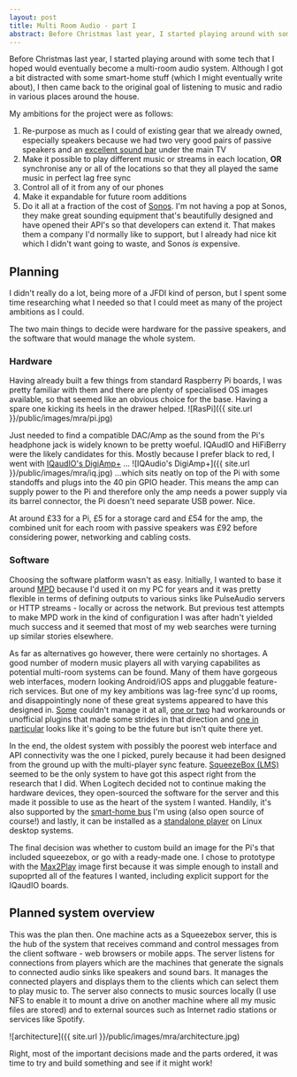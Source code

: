 ```yaml
---
layout: post
title: Multi Room Audio - part I
abstract: Before Christmas last year, I started playing around with some tech that I hoped would eventually become a multi-room audio system. Although I got a bit distracted with some smart-home stuff (which I might eventually write about), I then came back to the original goal of listening to music and radio in various places around the house.
---
```


Before Christmas last year, I started playing around with some tech that I hoped would eventually become a multi-room audio system. Although I got a bit distracted with some smart-home stuff (which I might eventually write about), I then came back to the original goal of listening to music and radio in various places around the house.

My ambitions for the project were as follows:

1. Re-purpose as much as I could of existing gear that we already owned, especially speakers because we had two very good pairs of passive speakers and an [excellent sound bar](https://www.techradar.com/uk/reviews/samsung-hw-ms650-soundbar) under the main TV
1. Make it possible to play different music or streams in each location, __OR__ synchronise any or all of the locations so that they all played the same music in perfect lag free sync
1. Control all of it from any of our phones
1. Make it expandable for future room additions
1. Do it all at a fraction of the cost of [Sonos](https://www.sonos.com). I'm not having a pop at Sonos, they make great sounding equipment that's beautifully designed and have opened their API's so that developers can extend it. That makes them a company I'd normally like to support, but I already had nice kit which I didn't want going to waste, and Sonos *is* expensive.

## Planning

I didn't really do a lot, being more of a JFDI kind of person, but I spent some time researching what I needed so that I could meet as many of the project ambitions as I could.

The two main things to decide were hardware for the passive speakers, and the software that would manage the whole system.

### Hardware

Having already built a few things from standard Raspberry Pi boards, I was pretty familiar with them and there are plenty of specialised OS images available, so that seemed like an obvious choice for the base. Having a spare one kicking its heels in the drawer helped. ![RasPi]({{ site.url }}/public/images/mra/pi.jpg) 

Just needed to find a compatible DAC/Amp as the sound from the Pi's headphone jack is widely known to be pretty woeful. IQAudIO and HiFiBerry were the likely candidates for this. Mostly because I prefer black to red, I went with [IQaudIO's DigiAmp+](http://iqaudio.co.uk/hats/9-pi-digiamp.html) ... ![IQAudio's DigiAmp+]({{ site.url }}/public/images/mra/iq.jpg) ...which sits neatly on top of the Pi with some standoffs and plugs into the 40 pin GPIO header. This means the amp can supply power to the Pi and therefore only the amp needs a power supply via its barrel connector, the Pi doesn't need separate USB power. Nice.

At around £33 for a Pi, £5 for a storage card and £54 for the amp, the combined unit for each room with passive speakers was £92 before considering power, networking and cabling costs.


### Software

Choosing the software platform wasn't as easy. Initially, I wanted to base it around [MPD](https://musicpd.org) because I'd used it on my PC for years and it was pretty flexible in terms of defining outputs to various sinks like PulseAudio servers or HTTP streams - locally or across the network. But previous test attempts to make MPD work in the kind of configuration I was after hadn't yielded much success and it seemed that most of my web searches were turning up similar stories elsewhere.

As far as alternatives go however, there were certainly no shortages. A good number of modern music players all with varying capabilites as potential multi-room systems can be found. Many of them have gorgeous web interfaces, modern looking Android/iOS apps and pluggable feature-rich services. But one of my key ambitions was lag-free sync'd up rooms, and disappointingly none of these great systems appeared to have this designed in. [Some](https://roonlabs.com/) couldn't manage it at all, [one or two](https://volumio.org/) had workarounds or unofficial plugins that made some strides in that direction and [one in particular](http://strobe.audio/) looks like it's going to be the future but isn't quite there yet.

In the end, the oldest system with possibly the poorest web interface and API connectivity was the one I picked, purely because it had been designed from the ground up with the multi-player sync feature. [SqueezeBox (LMS)](http://wiki.slimdevices.com/index.php/Logitech_Media_Server) seemed to be the only system to have got this aspect right from the research that I did. When Logitech decided not to continue making the hardware devices, they open-sourced the software for the server and this made it possible to use as the heart of the system I wanted. Handily, it's also supported by the [smart-home bus](https://www.openhab.org) I'm using (also open source of course!) and lastly, it can be installed as a [standalone player](http://wiki.slimdevices.com/index.php/Squeezelite) on Linux desktop systems.

The final decision was whether to custom build an image for the Pi's that included squeezebox, or go with a ready-made one. I chose to prototype with the [Max2Play](https://www.max2play.com/en/) image first because it was simple enough to install and supoprted all of the features I wanted, including explicit support for the IQaudIO boards.


## Planned system overview

This was the plan then. One machine acts as a Squeezebox server, this is the hub of the system that receives command and control messages from the client software - web browsers or mobile apps. The server listens for connections from players which are the machines that generate the signals to connected audio sinks like speakers and sound bars. It manages the connected players and displays them to the clients which can select them to play music to. The server also connects to music sources locally (I use NFS to enable it to mount a drive on another machine where all my music files are stored) and to external sources such as Internet radio stations or services like Spotify.

![architecture]({{ site.url }}/public/images/mra/architecture.jpg)

Right, most of the important decisions made and the parts ordered, it was time to try and build something and see if it might work!
